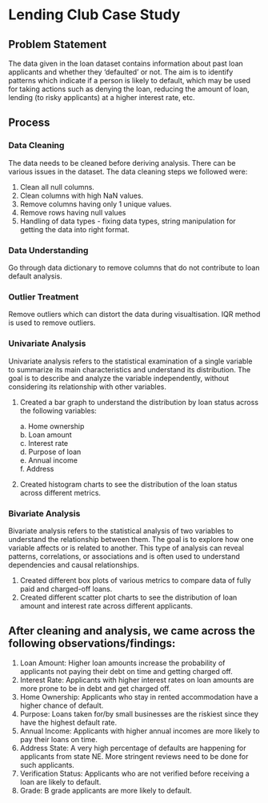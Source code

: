 # Lending Club Case Study

## Problem Statement
The data given in the loan dataset contains information about past loan applicants and whether they ‘defaulted’ or not. The aim is to identify patterns which indicate if a person is likely to default, which may be used for taking actions such as denying the loan, reducing the amount of loan, lending (to risky applicants) at a higher interest rate, etc.

## Process

### Data Cleaning
The data needs to be cleaned before deriving analysis. There can be various issues in the dataset. The data cleaning steps we followed were:
1. Clean all null columns.
2. Clean columns with high NaN values.
3. Remove columns having only 1 unique values.
4. Remove rows having null values
5. Handling of data types - fixing data types, string manipulation for getting the data into right format.


### Data Understanding
Go through data dictionary to remove columns that do not contribute to loan default analysis.

### Outlier Treatment
Remove outliers which can distort the data during visualtisation. IQR method is used to remove outliers.

### Univariate Analysis
Univariate analysis refers to the statistical examination of a single variable to summarize its main characteristics and understand its distribution. The goal is to describe and analyze the variable independently, without considering its relationship with other variables.

1. Created a bar graph to understand the distribution by loan status across the following variables:

    a. Home ownership\
b. Loan amount\
c. Interest rate\
d. Purpose of loan\
e. Annual income\
f. Address

2. Created histogram charts to see the distribution of the loan status across different metrics.

### Bivariate Analysis
Bivariate analysis refers to the statistical analysis of two variables to understand the relationship between them. The goal is to explore how one variable affects or is related to another. This type of analysis can reveal patterns, correlations, or associations and is often used to understand dependencies and causal relationships.

1. Created different box plots of various metrics to compare data of fully paid and charged-off loans.
2. Created different scatter plot charts to see the distribution of loan amount and interest rate across different applicants.


## After cleaning and analysis, we came across the following observations/findings:


1. Loan Amount: Higher loan amounts increase the probability of applicants not paying their debt on time and getting charged off.
2. Interest Rate: Applicants with higher interest rates on loan amounts are more prone to be in debt and get charged off.
3. Home Ownership: Applicants who stay in rented accommodation have a higher chance of default.
4. Purpose: Loans taken for/by small businesses are the riskiest since they have the highest default rate.
5. Annual Income: Applicants with higher annual incomes are more likely to pay their loans on time.
6. Address State: A very high percentage of defaults are happening for applicants from state NE. More stringent reviews need to be done for such applicants.
7. Verification Status: Applicants who are not verified before receiving a loan are likely to default.
8. Grade: B grade applicants are more likely to default.


